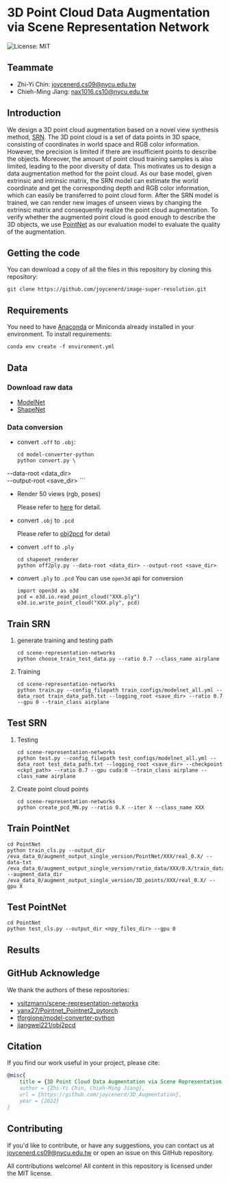 # 3D Point Cloud Data Augmentation via Scene Representation Network
![License: MIT](https://img.shields.io/badge/License-MIT-yellow.svg)

## Teammate
* Zhi-Yi Chin: joycenerd.cs09@nycu.edu.tw
* Chieh-Ming Jiang: nax1016.cs10@nycu.edu.tw

## Introduction
We design a 3D point cloud augmentation based on a novel view synthesis method, [SRN](https://arxiv.org/pdf/1906.01618.pdf). The 3D point cloud is a set of data points in 3D space, consisting of coordinates in world space and RGB color information. However, the precision is limited if there are insufficient points to describe the objects. Moreover, the amount of point cloud training samples is also limited, leading to the poor diversity of data. This motivates us to design a data augmentation method for the point cloud. As our base model, given extrinsic and intrinsic matrix, the SRN model can estimate the world coordinate and get the corresponding depth and RGB color information, which can easily be transferred to point cloud form. After the SRN model is trained, we can render new images of unseen views by changing the extrinsic matrix and consequently realize the point cloud augmentation. To verify whether the augmented point cloud is good enough to describe the 3D objects, we use [PointNet](https://arxiv.org/pdf/1612.00593.pdf) as our evaluation model to evaluate the quality of the augmentation.

[](./figure/pipeline.JPG)

## Getting the code
You can download a copy of all the files in this repository by cloning this repository:
```
git clone https://github.com/joycenerd/image-super-resolution.git
```

## Requirements
You need to have [Anaconda](https:www.anaconda.com/) or Miniconda already installed in your environment. To install requirements:
```
conda env create -f environment.yml
```

## Data

### Download raw data
* [ModelNet](https://modelnet.cs.princeton.edu/)
* [ShapeNet](https://shapenet.org/)

### Data conversion
* convert `.off` to `.obj`: 
    ```
    cd model-converter-python
    python convert.py \
--data-root <data_dir> \
--output-root <save_dir>
    ```
* Render 50 views (rgb, poses)

    Please refer to [here](shapenet_renderer/README.md) for detail.
* convert `.obj` to `.pcd`
    
    Please refer to [obj2pcd](https://github.com/jiangwei221/obj2pcd) for detail
* convert `.off` to `.ply`
    ```
    cd shapenet_renderer
    python off2ply.py --data-root <data_dir> --output-root <save_dir>
    ```
* convert `.ply` to `.pcd`
    You can use `open3d` api for conversion
    ```
    import open3d as o3d
    pcd = o3d.io.read_point_cloud("XXX.ply")
    o3d.io.write_point_cloud("XXX.ply", pcd)
    ```


## Train SRN
1. generate training and testing path
    ```
    cd scene-representation-networks
    python choose_train_test_data.py --ratio 0.7 --class_name airplane
    ```
2. Training
    ```
    cd scene-representation-networks
    python train.py --config_filepath train_configs/modelnet_all.yml --data_root train_data_path.txt --logging_root <save_dir> --ratio 0.7 --gpu 0 --train_class airplane
    ```
## Test SRN
1. Testing
    ```
    cd scene-representation-networks
    python test.py --config_filepath test_configs/modelnet_all.yml --data_root test_data_path.txt --logging_root <save_dir> --checkpoint <ckpt_path> --ratio 0.7 --gpu cuda:0 --train_class airplane --class_name airplane
    ```
2. Create point cloud points
    ```
    cd scene-representation-networks
    python create_pcd_MN.py --ratio 0.X --iter X --class_name XXX
    ```
## Train PointNet
```
cd PointNet
python train_cls.py --output_dir /eva_data_0/augment_output_single_version/PointNet/XXX/real_0.X/ --data-txt /eva_data_0/augment_output_single_version/ratio_data/XXX/0.X/train_data_path.txt --augment_data_dir /eva_data_0/augment_output_single_version/3D_points/XXX/real_0.X/ --gpu X
```

## Test PointNet
```
cd PointNet
python test_cls.py --output_dir <npy_files_dir> --gpu 0
```

## Results

[](figure/results.png)

## GitHub Acknowledge
We thank the authors of these repositories:
* [vsitzmann/scene-representation-networks](https://github.com/vsitzmann/scene-representation-networks)
* [yanx27/Pointnet_Pointnet2_pytorch](https://github.com/yanx27/Pointnet_Pointnet2_pytorch)
* [tforgione/model-converter-python](https://github.com/tforgione/model-converter-python)
* [jiangwei221/obj2pcd](https://github.com/jiangwei221/obj2pcd)

## Citation
If you find our work useful in your project, please cite:

```bibtex
@misc{
    title = {3D Point Cloud Data Augmentation via Scene Representation Network},
    author = {Zhi-Yi Chin, Chieh-Ming Jiang},
    url = {https://github.com/joycenerd/3D_Augmentation},
    year = {2022}
}
```

## Contributing

If you'd like to contribute, or have any suggestions, you can contact us at [joycenerd.cs09@nycu.edu.tw](mailto:joycenerd.cs09@nycu.edu.tw) or open an issue on this GitHub repository.

All contributions welcome! All content in this repository is licensed under the MIT license.


